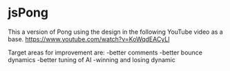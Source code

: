 # jsPong

   This a version of Pong using the design in the following YouTube video 
as a base.
https://www.youtube.com/watch?v=KoWqdEACyLI 
  
  Target areas for improvement are:
    -better comments
    -better bounce dynamics
    -better tuning of AI
    -winning and losing dynamic
